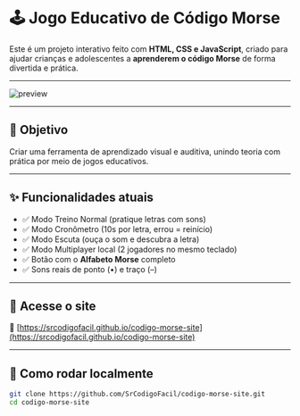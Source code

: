 # 🕹️ Jogo Educativo de Código Morse

Este é um projeto interativo feito com **HTML, CSS e JavaScript**, criado para ajudar crianças e adolescentes a **aprenderem o código Morse** de forma divertida e prática.

---

![preview](./screenshot.png)

---

## 🎯 Objetivo

Criar uma ferramenta de aprendizado visual e auditiva, unindo teoria com prática por meio de jogos educativos.

---

## ✨ Funcionalidades atuais

- ✅ Modo Treino Normal (pratique letras com sons)
- ✅ Modo Cronômetro (10s por letra, errou = reinício)
- ✅ Modo Escuta (ouça o som e descubra a letra)
- ✅ Modo Multiplayer local (2 jogadores no mesmo teclado)
- ✅ Botão com o **Alfabeto Morse** completo
- ✅ Sons reais de ponto (•) e traço (–)

---

## 🚀 Acesse o site

🔗 [https://srcodigofacil.github.io/codigo-morse-site](https://srcodigofacil.github.io/codigo-morse-site)

---

## 📂 Como rodar localmente

```bash
git clone https://github.com/SrCodigoFacil/codigo-morse-site.git
cd codigo-morse-site
